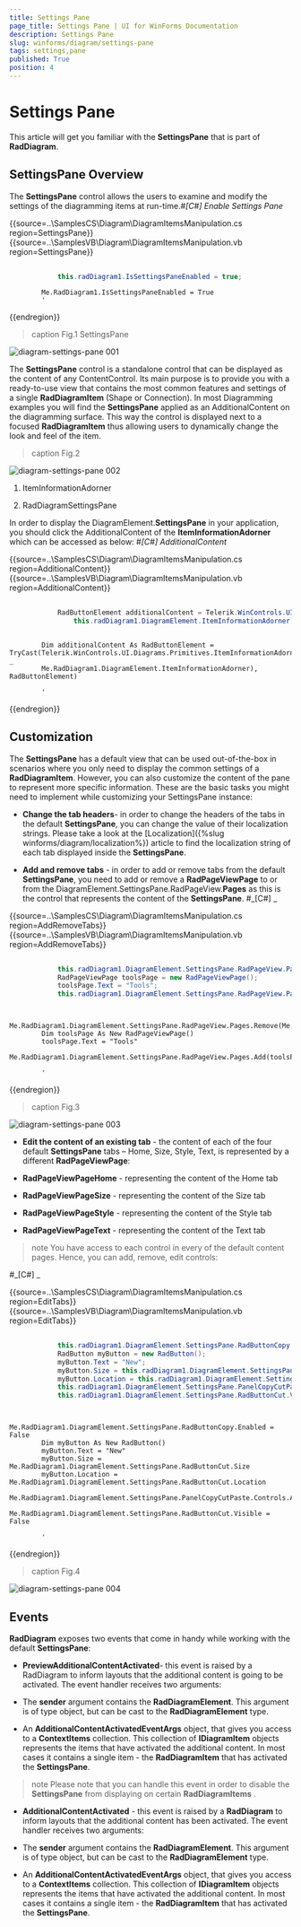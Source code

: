 ```yaml
---
title: Settings Pane
page_title: Settings Pane | UI for WinForms Documentation
description: Settings Pane
slug: winforms/diagram/settings-pane
tags: settings,pane
published: True
position: 4
---
```


# Settings Pane



This article will get you familiar with the __SettingsPane__ 
        that is part of __RadDiagram__.
      

## SettingsPane Overview

The __SettingsPane__ control allows the users to examine and modify the settings of the diagramming items at run-time.#_[C#] Enable Settings Pane_

	



{{source=..\SamplesCS\Diagram\DiagramItemsManipulation.cs region=SettingsPane}} 
{{source=..\SamplesVB\Diagram\DiagramItemsManipulation.vb region=SettingsPane}} 

````C#
            
            this.radDiagram1.IsSettingsPaneEnabled = true;
````
````VB.NET
        Me.RadDiagram1.IsSettingsPaneEnabled = True
        '
````

{{endregion}} 



>caption Fig.1 SettingsPane

![diagram-settings-pane 001](images/diagram-settings-pane001.gif)

The __SettingsPane__ control is a standalone control that can be displayed as the content of any ContentControl.
          Its main purpose is to provide you with a ready-to-use view that contains the most common features and settings of a single
          __RadDiagramItem__ (Shape or Connection).
          In most Diagramming examples you will find the __SettingsPane__ applied as an
          AdditionalContent on the diagramming surface. This way the control is displayed next to a focused __RadDiagramItem__
          thus allowing users to dynamically change the look and feel of the item. 
        
>caption Fig.2

![diagram-settings-pane 002](images/diagram-settings-pane002.png)

1. ItemInformationAdorner

1. RadDiagramSettingsPane

In order to display the DiagramElement.__SettingsPane__ in your application, you should click the AdditionalContent
          of the __ItemInformationAdorner__ which can be accessed as below:
        #_[C#] AdditionalContent_

	



{{source=..\SamplesCS\Diagram\DiagramItemsManipulation.cs region=AdditionalContent}} 
{{source=..\SamplesVB\Diagram\DiagramItemsManipulation.vb region=AdditionalContent}} 

````C#
                
            RadButtonElement additionalContent = Telerik.WinControls.UI.Diagrams.Primitives.ItemInformationAdorner.GetAdditionalContent(
                this.radDiagram1.DiagramElement.ItemInformationAdorner) as RadButtonElement;
````
````VB.NET

        Dim additionalContent As RadButtonElement = TryCast(Telerik.WinControls.UI.Diagrams.Primitives.ItemInformationAdorner.GetAdditionalContent( _
        Me.RadDiagram1.DiagramElement.ItemInformationAdorner), RadButtonElement)

        '
````

{{endregion}} 




## Customization

The __SettingsPane__ has a default view that can be used out-of-the-box in scenarios
          where you only need to display the common settings of a __RadDiagramItem__. However, you can also customize
          the content of the pane to represent more specific information. These are the basic tasks you might need to implement while
          customizing your SettingsPane instance:

* __Change the tab headers__- in order to change the headers of the tabs in the default __SettingsPane__,
              you can change the value of their localization strings. Please take a look at the 
              [Localization]({%slug winforms/diagram/localization%}) article to find
              the localization string of each tab displayed inside the __SettingsPane__.
            

* __Add and remove tabs__ - in order to add or remove tabs from the default __SettingsPane__, 
              you need to add or remove a __RadPageViewPage__ to or from the DiagramElement.SettingsPane.RadPageView.__Pages__ 
              as this is the control that represents the content of the __SettingsPane__.
            #_[C#] _

	



{{source=..\SamplesCS\Diagram\DiagramItemsManipulation.cs region=AddRemoveTabs}} 
{{source=..\SamplesVB\Diagram\DiagramItemsManipulation.vb region=AddRemoveTabs}} 

````C#
            
            this.radDiagram1.DiagramElement.SettingsPane.RadPageView.Pages.Remove(this.radDiagram1.DiagramElement.SettingsPane.RadPageViewPageHome);
            RadPageViewPage toolsPage = new RadPageViewPage();
            toolsPage.Text = "Tools";
            this.radDiagram1.DiagramElement.SettingsPane.RadPageView.Pages.Add(toolsPage);
````
````VB.NET

        Me.RadDiagram1.DiagramElement.SettingsPane.RadPageView.Pages.Remove(Me.RadDiagram1.DiagramElement.SettingsPane.RadPageViewPageHome)
        Dim toolsPage As New RadPageViewPage()
        toolsPage.Text = "Tools"
        Me.RadDiagram1.DiagramElement.SettingsPane.RadPageView.Pages.Add(toolsPage)

        '
````

{{endregion}} 



>caption Fig.3

![diagram-settings-pane 003](images/diagram-settings-pane003.png)

* __Edit the content of an existing tab__ - the content of each of the four default __SettingsPane__ tabs – 
              Home, Size, Style, Text, is represented by a different __RadPageViewPage__:
            

* __RadPageViewPageHome__ - representing the content of the Home tab
                

* __RadPageViewPageSize__ - representing the content of the Size tab
                

* __RadPageViewPageStyle__ - representing the content of the Style tab
                

* __RadPageViewPageText__ - representing the content of the Text tab
                

>note You have access to each control in every of the default content pages. Hence, you can add, remove, edit controls:
>
#_[C#] _

	



{{source=..\SamplesCS\Diagram\DiagramItemsManipulation.cs region=EditTabs}} 
{{source=..\SamplesVB\Diagram\DiagramItemsManipulation.vb region=EditTabs}} 

````C#
            
            this.radDiagram1.DiagramElement.SettingsPane.RadButtonCopy.Enabled = false;
            RadButton myButton = new RadButton();
            myButton.Text = "New";
            myButton.Size = this.radDiagram1.DiagramElement.SettingsPane.RadButtonCut.Size;
            myButton.Location = this.radDiagram1.DiagramElement.SettingsPane.RadButtonCut.Location;
            this.radDiagram1.DiagramElement.SettingsPane.PanelCopyCutPaste.Controls.Add(myButton);        
            this.radDiagram1.DiagramElement.SettingsPane.RadButtonCut.Visible = false;
````
````VB.NET

        Me.RadDiagram1.DiagramElement.SettingsPane.RadButtonCopy.Enabled = False
        Dim myButton As New RadButton()
        myButton.Text = "New"
        myButton.Size = Me.RadDiagram1.DiagramElement.SettingsPane.RadButtonCut.Size
        myButton.Location = Me.RadDiagram1.DiagramElement.SettingsPane.RadButtonCut.Location
        Me.RadDiagram1.DiagramElement.SettingsPane.PanelCopyCutPaste.Controls.Add(myButton)
        Me.RadDiagram1.DiagramElement.SettingsPane.RadButtonCut.Visible = False

        '
````

{{endregion}} 



>caption Fig.4

![diagram-settings-pane 004](images/diagram-settings-pane004.png)

## Events

__RadDiagram__ exposes two events that come in handy while working with the default 
          __SettingsPane__:

* __PreviewAdditionalContentActivated__- this event is raised by a RadDiagram to inform layouts that 
              the additional content is going to be activated. The event handler receives two arguments:
            

* The __sender__ argument contains the __RadDiagramElement__.
                  This argument is of type object, but can be cast to the __RadDiagramElement__ type.
                

* An __AdditionalContentActivatedEventArgs__ object, that gives you access to a
                __ContextItems__ collection. This collection of __IDiagramItem__ objects 
                represents the items that have activated the additional content. In most cases it contains a single item - 
                the __RadDiagramItem__ that has activated the __SettingsPane__.

>note Please note that you can handle this event in order to disable the __SettingsPane__ from 
              displaying on certain __RadDiagramItems__ .
>


* __AdditionalContentActivated__ - this event is raised by a __RadDiagram__ to inform layouts 
              that the additional content has been activated. The event handler receives two arguments:
            

* The __sender__ argument contains the __RadDiagramElement__.
                  This argument is of type object, but can be cast to the __RadDiagramElement__ type.
                

* An __AdditionalContentActivatedEventArgs__ object, that gives you access to a
                  __ContextItems__ collection. This collection of __IDiagramItem__ objects
                  represents the items that have activated the additional content. In most cases it contains a single item -
                  the __RadDiagramItem__ that has activated the __SettingsPane__.
                

